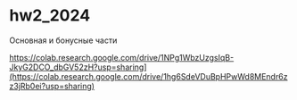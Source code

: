 # hw2_2024

Основная и бонусные части



https://colab.research.google.com/drive/1NPg1WbzUzgsIqB-JkyG2DCO_dbGV52zH?usp=sharing](https://colab.research.google.com/drive/1hg6SdeVDuBpHPwWd8MEndr6zz3jRb0ei?usp=sharing)

